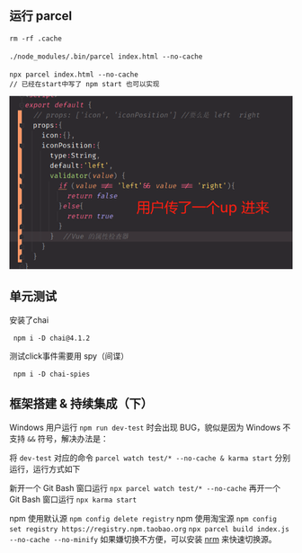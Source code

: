 
## 运行 parcel

```
rm -rf .cache

./node_modules/.bin/parcel index.html --no-cache

npx parcel index.html --no-cache
// 已经在start中写了 npm start 也可以实现

```

![img.png](img.png)

## 单元测试

安装了chai

```
 npm i -D chai@4.1.2
```

测试click事件需要用 spy（间谍）

```
 npm i -D chai-spies
```

## 框架搭建 & 持续集成（下）

Windows 用户运行 `npm run dev-test` 时会出现 BUG，貌似是因为 Windows 不支持 `&&` 符号，解决办法是：

将 `dev-test` 对应的命令 `parcel watch test/* --no-cache & karma start` 分别运行，运行方式如下

新开一个 Git Bash 窗口运行 `npx parcel watch test/* --no-cache`
再开一个 Git Bash 窗口运行 `npx karma start`

npm 使用默认源  `npm config delete registry`
npm 使用淘宝源  `npm config set registry https://registry.npm.taobao.org`
`npx parcel build index.js --no-cache --no-minify`
如果嫌切换不方便，可以安装 [nrm](https://github.com/Pana/nrm) 来快速切换源。